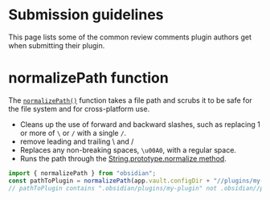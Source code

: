 # Submission guidelines

This page lists some of the common review comments plugin authors get when submitting their plugin.


# normalizePath function 
The [`normalizePath()`](../api/functions/normalizePath) function takes a file path and scrubs it to be safe for the file system and for cross-platform use.
- Cleans up the use of forward and backward slashes, such as replacing 1 or more of `\` or `/` with a single `/`.
- remove leading and trailing \ and /
- Replaces any non-breaking spaces, `\u00A0`, with a regular space.
- Runs the path through the [String.prototype.normalize method](https://developer.mozilla.org/en-US/docs/Web/JavaScript/Reference/Global_Objects/String/normalize).

```ts
import { normalizePath } from "obsidian";
const pathToPlugin = normalizePath(app.vault.configDir + "//plugins/my-plugin");
// pathToPlugin contains ".obsidian/plugins/my-plugin" not .obsidian//plugins/my-plugin

```